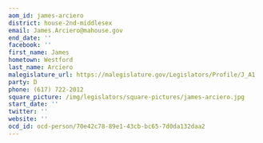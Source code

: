 ```yaml
---
aom_id: james-arciero
district: house-2nd-middlesex
email: James.Arciero@mahouse.gov
end_date: ''
facebook: ''
first_name: James
hometown: Westford
last_name: Arciero
malegislature_url: https://malegislature.gov/Legislators/Profile/J_A1
party: D
phone: (617) 722-2012
square_picture: /img/legislators/square-pictures/james-arciero.jpg
start_date: ''
twitter: ''
website: ''
ocd_id: ocd-person/70e42c78-89e1-43cb-bc65-7d0da132daa2
---
```


